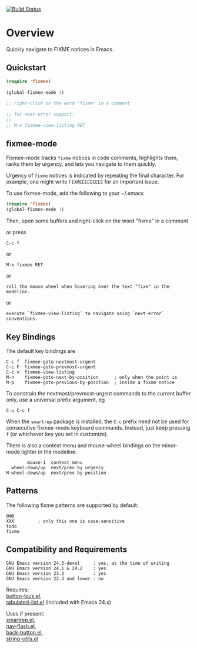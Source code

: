 [![Build Status](https://secure.travis-ci.org/rolandwalker/fixmee.png)](http://travis-ci.org/rolandwalker/fixmee)

Overview
========

Quickly navigate to FIXME notices in Emacs.

Quickstart
----------

```lisp
(require 'fixmee)
 
(global-fixmee-mode 1)
 
;; right-click on the word "fixme" in a comment
 
;; for next-error support:
;;
;; M-x fixmee-view-listing RET
```

fixmee-mode
-----------

Fixmee-mode tracks `fixme` notices in code comments, highlights them,
ranks them by urgency, and lets you navigate to them quickly.

Urgency of `fixme` notices is indicated by repeating the final character.
For example, one might write `FIXMEEEEEEEEE` for an important issue.

To use fixmee-mode, add the following to your ~/.emacs

```lisp
(require 'fixmee)
(global-fixmee-mode 1)
```

Then, open some buffers and right-click on the word "fixme" in a
comment

or press

	C-c f

or

	M-x fixmee RET

or

	roll the mouse wheel when hovering over the text "fixm" in the modeline.

or

	execute `fixmee-view-listing` to navigate using `next-error` conventions.

Key Bindings
------------

The default key bindings are

	C-c f  fixmee-goto-nextmost-urgent
	C-c F  fixmee-goto-prevmost-urgent
	C-c v  fixmee-view-listing
	M-n    fixmee-goto-next-by-position      ; only when the point is
	M-p    fixmee-goto-previous-by-position  ; inside a fixme notice

To constrain the nextmost/prevmost-urgent commands to the current
buffer only, use a universal prefix argument, eg

	C-u C-c f

When the `smartrep` package is installed, the `C-c` prefix need not
be used for consecutive fixmee-mode keyboard commands.  Instead, just
keep pressing `f` (or whichever key you set in customize).

There is also a context menu and mouse-wheel bindings on the
minor-mode lighter in the modeline:

	        mouse-1  context menu
	  wheel-down/up  next/prev by urgency
	M-wheel-down/up  next/prev by position

Patterns
--------

The following fixme patterns are supported by default:

	@@@
	XXX         ; only this one is case-sensitive
	todo
	fixme

Compatibility and Requirements
------------------------------

	GNU Emacs version 24.3-devel     : yes, at the time of writing
	GNU Emacs version 24.1 & 24.2    : yes
	GNU Emacs version 23.3           : yes
	GNU Emacs version 22.3 and lower : no

Requires:  
[button-lock.el](http://github.com/rolandwalker/button-lock),  
[tabulated-list.el](http://raw.github.com/sigma/tabulated-list.el/master/tabulated-list.el) (included with Emacs 24.x)

Uses if present:  
[smartrep.el](http://github.com/myuhe/smartrep.el),  
[nav-flash.el](http://github.com/rolandwalker/nav-flash),  
[back-button.el](http://github.com/rolandwalker/back-button),  
[string-utils.el](http://github.com/rolandwalker/string-utils)
